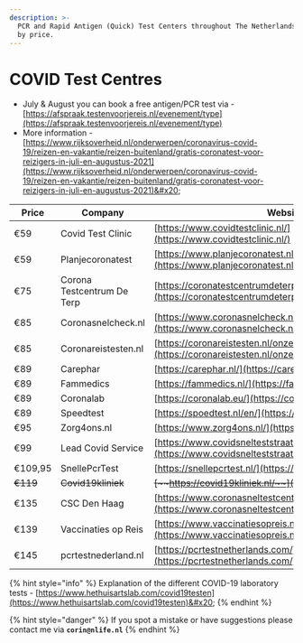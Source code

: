 ```yaml
---
description: >-
  PCR and Rapid Antigen (Quick) Test Centers throughout The Netherlands sorted
  by price.
---
```


# COVID Test Centres

* July & August you can book a free antigen/PCR test via - [https://afspraak.testenvoorjereis.nl/evenement/type](https://afspraak.testenvoorjereis.nl/evenement/type)
* More information - [https://www.rijksoverheid.nl/onderwerpen/coronavirus-covid-19/reizen-en-vakantie/reizen-buitenland/gratis-coronatest-voor-reizigers-in-juli-en-augustus-2021](https://www.rijksoverheid.nl/onderwerpen/coronavirus-covid-19/reizen-en-vakantie/reizen-buitenland/gratis-coronatest-voor-reizigers-in-juli-en-augustus-2021)&#x20;

| **Price** | Company                    | Website                                                                                                            |
| --------- | -------------------------- | ------------------------------------------------------------------------------------------------------------------ |
| €59       | Covid Test Clinic          | [https://www.covidtestclinic.nl/](https://www.covidtestclinic.nl/)                                                 |
| €59       | Planjecoronatest           | [https://www.planjecoronatest.nl/](https://www.planjecoronatest.nl/)                                               |
| €75       | Corona Testcentrum De Terp | [https://coronatestcentrumdeterp.nl/](https://coronatestcentrumdeterp.nl/)                                         |
| €85       | Coronasnelcheck.nl         | [https://www.coronasnelcheck.nl/pcr-test/](https://www.coronasnelcheck.nl/pcr-test/)                               |
| €85       | Coronareistesten.nl        | [https://coronareistesten.nl/onze-testen/pcr-test/](https://coronareistesten.nl/onze-testen/pcr-test/)             |
| €89       | Carephar                   | [https://carephar.nl/](https://carephar.nl/)                                                                       |
| €89       | Fammedics                  | [https://fammedics.nl/](https://fammedics.nl/)                                                                     |
| €89       | Coronalab                  | [https://coronalab.eu/](https://coronalab.eu/)                                                                     |
| €89       | Speedtest                  | [https://spoedtest.nl/en/](https://spoedtest.nl/en/)                                                               |
| €95       | Zorg4ons.nl                | [https://www.zorg4ons.nl/](https://www.zorg4ons.nl/)                                                               |
| €99       | Lead Covid Service         | [https://www.covidsnelteststraat.nl/](https://www.covidsnelteststraat.nl/)                                         |
| €109,95   | SnellePcrTest              | [https://snellepcrtest.nl/](https://snellepcrtest.nl/)                                                             |
| ~~€119~~  | ~~Covid19kliniek~~         | ~~~~[~~https://covid19kliniek.nl/~~](https://covid19kliniek.nl/)~~~~                                               |
| €135      | CSC Den Haag               | [https://www.coronasneltestcentrumdenhaag.nl/testaanbod/](https://www.coronasneltestcentrumdenhaag.nl/testaanbod/) |
| €139      | Vaccinaties op Reis        | [https://www.vaccinatiesopreis.nl/](https://www.vaccinatiesopreis.nl/)                                             |
| €145      | pcrtestnederland.nl        | [https://pcrtestnetherlands.com/](https://pcrtestnetherlands.com/)                                                 |

{% hint style="info" %}
Explanation of the different COVID-19 laboratory tests - [https://www.hethuisartslab.com/covid19testen](https://www.hethuisartslab.com/covid19testen)&#x20;
{% endhint %}

{% hint style="danger" %}
If you spot a mistake or have suggestions please contact me via **`corin@nlife.nl`**
{% endhint %}

